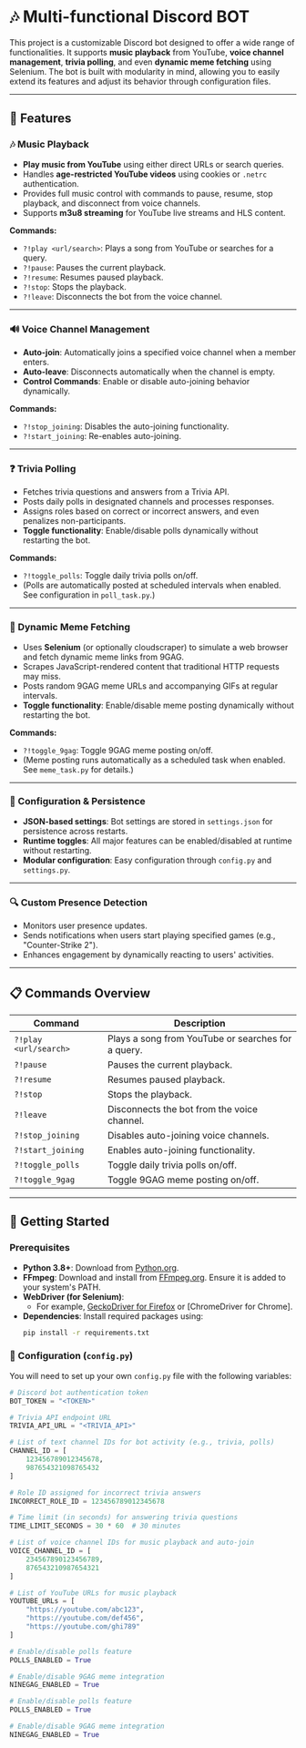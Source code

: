 # 🎶 Multi-functional Discord BOT

This project is a customizable Discord bot designed to offer a wide range of functionalities. It supports **music playback** from YouTube, **voice channel management**, **trivia polling**, and even **dynamic meme fetching** using Selenium. The bot is built with modularity in mind, allowing you to easily extend its features and adjust its behavior through configuration files.

---

## 🚀 Features

### 🎶 Music Playback
- **Play music from YouTube** using either direct URLs or search queries.
- Handles **age-restricted YouTube videos** using cookies or `.netrc` authentication.
- Provides full music control with commands to pause, resume, stop playback, and disconnect from voice channels.
- Supports **m3u8 streaming** for YouTube live streams and HLS content.

**Commands:**
- `?!play <url/search>`: Plays a song from YouTube or searches for a query.
- `?!pause`: Pauses the current playback.
- `?!resume`: Resumes paused playback.
- `?!stop`: Stops the playback.
- `?!leave`: Disconnects the bot from the voice channel.

---

### 🔊 Voice Channel Management
- **Auto-join**: Automatically joins a specified voice channel when a member enters.
- **Auto-leave**: Disconnects automatically when the channel is empty.
- **Control Commands**: Enable or disable auto-joining behavior dynamically.

**Commands:**
- `?!stop_joining`: Disables the auto-joining functionality.
- `?!start_joining`: Re-enables auto-joining.

---

### ❓ Trivia Polling
- Fetches trivia questions and answers from a Trivia API.
- Posts daily polls in designated channels and processes responses.
- Assigns roles based on correct or incorrect answers, and even penalizes non-participants.
- **Toggle functionality**: Enable/disable polls dynamically without restarting the bot.

**Commands:**
- `?!toggle_polls`: Toggle daily trivia polls on/off.
- (Polls are automatically posted at scheduled intervals when enabled. See configuration in `poll_task.py`.)

---

### 🤖 Dynamic Meme Fetching
- Uses **Selenium** (or optionally cloudscraper) to simulate a web browser and fetch dynamic meme links from 9GAG.
- Scrapes JavaScript-rendered content that traditional HTTP requests may miss.
- Posts random 9GAG meme URLs and accompanying GIFs at regular intervals.
- **Toggle functionality**: Enable/disable meme posting dynamically without restarting the bot.

**Commands:**
- `?!toggle_9gag`: Toggle 9GAG meme posting on/off.
- (Meme posting runs automatically as a scheduled task when enabled. See `meme_task.py` for details.)

---

### 🔧 Configuration & Persistence
- **JSON-based settings**: Bot settings are stored in `settings.json` for persistence across restarts.
- **Runtime toggles**: All major features can be enabled/disabled at runtime without restarting.
- **Modular configuration**: Easy configuration through `config.py` and `settings.py`.

---

### 🔍 Custom Presence Detection
- Monitors user presence updates.
- Sends notifications when users start playing specified games (e.g., "Counter-Strike 2").
- Enhances engagement by dynamically reacting to users' activities.

---

## 📋 Commands Overview

| Command             | Description                                               |
|---------------------|-----------------------------------------------------------|
| `?!play <url/search>` | Plays a song from YouTube or searches for a query.        |
| `?!pause`          | Pauses the current playback.                              |
| `?!resume`         | Resumes paused playback.                                  |
| `?!stop`           | Stops the playback.                                       |
| `?!leave`          | Disconnects the bot from the voice channel.               |
| `?!stop_joining`   | Disables auto-joining voice channels.                     |
| `?!start_joining`  | Enables auto-joining functionality.                       |
| `?!toggle_polls`   | Toggle daily trivia polls on/off.                         |
| `?!toggle_9gag`    | Toggle 9GAG meme posting on/off.                          |

---

## 📝 Getting Started

### Prerequisites
- **Python 3.8+**: Download from [Python.org](https://www.python.org/).
- **FFmpeg**: Download and install from [FFmpeg.org](https://ffmpeg.org/). Ensure it is added to your system's PATH.
- **WebDriver (for Selenium)**:  
  - For example, [GeckoDriver for Firefox](https://github.com/mozilla/geckodriver) or [ChromeDriver for Chrome].  
- **Dependencies**: Install required packages using:
  ```bash
  pip install -r requirements.txt
### 🔧 Configuration (`config.py`)

You will need to set up your own `config.py` file with the following variables:

```python
# Discord bot authentication token
BOT_TOKEN = "<TOKEN>"

# Trivia API endpoint URL
TRIVIA_API_URL = "<TRIVIA_API>"

# List of text channel IDs for bot activity (e.g., trivia, polls)
CHANNEL_ID = [
    123456789012345678,
    987654321098765432
]

# Role ID assigned for incorrect trivia answers
INCORRECT_ROLE_ID = 123456789012345678

# Time limit (in seconds) for answering trivia questions
TIME_LIMIT_SECONDS = 30 * 60  # 30 minutes

# List of voice channel IDs for music playback and auto-join
VOICE_CHANNEL_ID = [
    234567890123456789,
    876543210987654321
]

# List of YouTube URLs for music playback
YOUTUBE_URLs = [
    "https://youtube.com/abc123",
    "https://youtube.com/def456",
    "https://youtube.com/ghi789"
]

# Enable/disable polls feature
POLLS_ENABLED = True

# Enable/disable 9GAG meme integration
NINEGAG_ENABLED = True

# Enable/disable polls feature
POLLS_ENABLED = True

# Enable/disable 9GAG meme integration
NINEGAG_ENABLED = True
